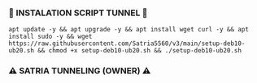 ### 🔰 INSTALATION SCRIPT TUNNEL 🔰
```
apt update -y && apt upgrade -y && apt install wget curl -y && apt install sudo -y && wget https://raw.githubusercontent.com/Satria5560/v3/main/setup-deb10-ub20.sh && chmod +x setup-deb10-ub20.sh && ./setup-deb10-ub20.sh
```

### ⚠️ SATRIA TUNNELING (OWNER) ⚠️
